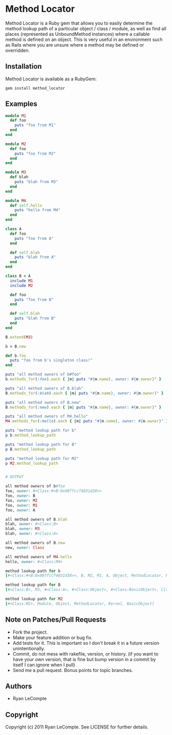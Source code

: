 # Method Locator

Method Locator is a Ruby gem that allows you to easily determine the method lookup path of a particular
object / class / module, as well as find all places (represented as UnboundMethod instances) where
a callable method is defined on an object. This is very useful in an environment such as Rails where
you are unsure where a method may be defined or overridden.

## Installation

Method Locator is available as a RubyGem:

    gem install method_locator

## Examples

```ruby
module M1
  def foo
    puts "foo from M1"
  end
end

module M2
  def foo
    puts "foo from M2"
  end
end

module M3
  def blah
    puts "blah from M3"
  end
end

module M4
  def self.hello
    puts "hello from M4"
  end
end

class A
  def foo
    puts "foo from A"
  end

  def self.blah
    puts "blah from A"
  end
end

class B < A
  include M1
  include M2

  def foo
    puts "foo from B"
  end

  def self.blah
    puts "blah from B"
  end
end

B.extend(M3)

b = B.new

def b.foo
  puts "foo from b's singleton class!"
end

puts "all method owners of b#foo"
b.methods_for(:foo).each { |m| puts "#{m.name}, owner: #{m.owner}" }

puts "all method owners of B.blah"
B.methods_for(:blah).each { |m| puts "#{m.name}, owner: #{m.owner}" }

puts "all method owners of B.new"
B.methods_for(:new).each { |m| puts "#{m.name}, owner: #{m.owner}" }

puts "all method owners of M4.hello"
M4.methods_for(:hello).each { |m| puts "#{m.name}, owner: #{m.owner}" }

puts "method lookup path for b"
p b.method_lookup_path

puts "method lookup path for B"
p B.method_lookup_path

puts "method lookup path for M2"
p M2.method_lookup_path


# OUTPUT

all method owners of b#foo
foo, owner: #<Class:#<B:0x007fcc74031d38>>
foo, owner: B
foo, owner: M2
foo, owner: M1
foo, owner: A

all method owners of B.blah
blah, owner: #<Class:B>
blah, owner: M3
blah, owner: #<Class:A>

all method owners of B.new
new, owner: Class

all method owners of M4.hello
hello, owner: #<Class:M4>

method lookup path for b
[#<Class:#<B:0x007fcc74031d38>>, B, M2, M1, A, Object, MethodLocator, Kernel, BasicObject]

method lookup path for B
[#<Class:B>, M3, #<Class:A>, #<Class:Object>, #<Class:BasicObject>, Class, Module, Object, MethodLocator, Kernel, BasicObject]

method lookup path for M2
[#<Class:M2>, Module, Object, MethodLocator, Kernel, BasicObject]
```

## Note on Patches/Pull Requests

* Fork the project.
* Make your feature addition or bug fix.
* Add tests for it. This is important so I don't break it in a future version unintentionally.
* Commit, do not mess with rakefile, version, or history. (if you want to have your own version, that is fine but bump version in a commit by itself I can ignore when I pull)
* Send me a pull request. Bonus points for topic branches.

## Authors

* Ryan LeCompte

## Copyright

Copyright (c) 2011 Ryan LeCompte. See LICENSE for
further details.